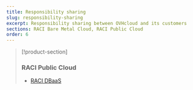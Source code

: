 ```yaml
---
title: Responsibility sharing
slug: responsibility-sharing
excerpt: Responsibility sharing between OVHcloud and its customers
sections: RACI Bare Metal Cloud, RACI Public Cloud
order: 6
---
```


> [!product-section]
>
> ### RACI Public Cloud
>
>  - [RACI DBaaS](https://docs.ovh.com/gb/en/publiccloud/databases/responsibility-model/)
>
